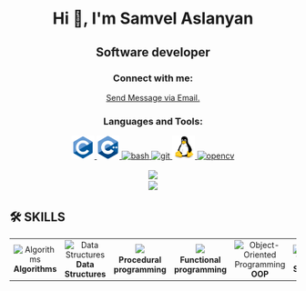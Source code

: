 <h1 align="center">Hi 👋, I'm Samvel Aslanyan</h1>
<h2 align="center">Software developer</h2>

<h3 align="center">Connect with me:</h3>
<p align="center">
    <a href="mailto:samaslanyan3@gmail.com" target="_blank" rel="noreferrer"> 
        Send Message via Email.
    </a>
</p>

<div align="center">
    <h3 align="center">Languages and Tools:</h3>
    <a href="https://www.cprogramming.com/" target="_blank" rel="noreferrer">
        <img src="https://raw.githubusercontent.com/devicons/devicon/master/icons/c/c-original.svg" alt="c" width="40" height="40"/>
    </a>
    <a href="https://www.w3schools.com/cpp/" target="_blank" rel="noreferrer">
        <img src="https://raw.githubusercontent.com/devicons/devicon/master/icons/cplusplus/cplusplus-original.svg" alt="cplusplus" width="40" height="40"/>
    </a>
    <a href="https://www.gnu.org/software/bash/" target="_blank" rel="noreferrer"> 
        <img src="https://www.vectorlogo.zone/logos/gnu_bash/gnu_bash-icon.svg" alt="bash" width="40" height="40"/>
    </a>
    <a href="https://git-scm.com/" target="_blank" rel="noreferrer">
        <img src="https://www.vectorlogo.zone/logos/git-scm/git-scm-icon.svg" alt="git" width="40" height="40"/>
    </a>
    <a href="https://www.linux.org/" target="_blank" rel="noreferrer">
        <img src="https://raw.githubusercontent.com/devicons/devicon/master/icons/linux/linux-original.svg" alt="linux" width="40" height="40"/>
    </a>
    <a href="https://opencv.org/" target="_blank" rel="noreferrer">
        <img src="https://www.vectorlogo.zone/logos/opencv/opencv-icon.svg" alt="opencv" width="40" height="40"/>
    </a>
</div>
<br>
<div align="center">
    <a href="https://git.io/streak-stats">
        <img src="https://streak-stats.demolab.com/?user=assam4&theme=rust-ferris-dark&card_width=800">
    </a>
    <br>
    <a href="https://github.com/anuraghazra/github-readme-stats">
        <img src="https://github-readme-stats.vercel.app/api/top-langs/?username=assam4&layout=compact&hide=Roff,Perl,TeX,GLSL,CMake,HTML,Batchfile,M4,Zig,Lua,Objective-C&size_weight=0.5&count_weight=0.5&theme=great-gatsby&card_width=800"/>
    </a>
</div>

<h2>🛠️ SKILLS</h2>

<table>
  <tr>
    <td align="center">
      <img src="https://imgs.search.brave.com/lNK_2Hswen0s4VIGlFFWMJJv_R11KFToABciqhQErdg/rs:fit:860:0:0:0/g:ce/aHR0cHM6Ly9jZG4u/dmVjdG9yc3RvY2su/Y29tL2kvcHJldmll/dy0xeC82NS8yNC9h/bGdvcml0aG0taWNv/bi12ZWN0b3ItMjcy/MzY1MjQuanBn" width="30px" alt="Algorithms"/><br/>
      <strong>Algorithms</strong>
    </td>
    <td align="center">
      <img src="https://tse3.mm.bing.net/th?id=OIP.T4kdn3ySz68dB2t_a2YyaQHaHa&w=474&h=474&c=7" width="30px" alt="Data Structures"/><br/>
      <strong>Data Structures</strong>
    </td>
     <td align="center">
      <img src="https://imgs.search.brave.com/FInfNhlgKZjEbOZIohzTXQRHLbdjAY-eBG82e_7UvIk/rs:fit:860:0:0:0/g:ce/aHR0cHM6Ly9jZG4u/dmVjdG9yc3RvY2su/Y29tL2kvcHJldmll/dy0xeC81Ni8zNC9w/cm9jZWR1cmFsLXBy/b2dyYW1taW5nLWJs/dWUtZ3JhZGllbnQt/Y29uY2VwdC1pY29u/LXZlY3Rvci00NTI3/NTYzNC5qcGc" width="30px"/><br/>
      <strong>Procedural programming</strong>
    </td>
    <td align="center">
      <img src="https://imgs.search.brave.com/pWci_7kt_PSAh9Rak0SGWXk8lk1WGo5lIoDgZnyidvc/rs:fit:860:0:0:0/g:ce/aHR0cHM6Ly9jZG4u/dmVjdG9yc3RvY2su/Y29tL2kvcHJldmll/dy0xeC81Ni8zOC9m/dW5jdGlvbmFsLXBy/b2dyYW1taW5nLWJs/dWUtZ3JhZGllbnQt/Y29uY2VwdC1pY29u/LXZlY3Rvci00NTI3/NTYzOC5qcGc" width="30px"/><br/>
      <strong>Functional programming</strong>
    </td>
    <td align="center">
      <img src="https://imgs.search.brave.com/GcN7pyFP_eFjQNYGDKe-CNClqsOhMpv73nz1OITcKWI/rs:fit:500:0:0:0/g:ce/aHR0cHM6Ly9pbWdz/LnNlYXJjaC5icmF2/ZS5jb20vWUtQY3dB/Vk5QY2JleE1JUjhO/eHhYSDhaQzhhVV9s/Rnh2cllfaEJ4dkdD/RS9yczpmaXQ6NTYw/OjMyMDoxOjAvZzpj/ZS9hSFIwY0hNNkx5/OWpaRzQwL0xtbGpi/MjVtYVc1a1pYSXUv/WTI5dEwyUmhkR0V2/YVdOdi9ibk12ZEdW/amFHNXZiRzluL2VT/MDRNeTh4TURBd0wy/OWkvYW1WamRGOXdj/bTluY21GdC9iV2x1/WjE5a1pYWmxiRzl3/L2JXVnVkRjl2Y21s/bGJuUmwvWkY5a1pY/WmxiRzl3WlhKZi9i/MkpxWldOMExXOXlh/V1Z1L2RHVmtYM0J5/YjJkeVlXMXQvYVc1/blgzTnZablIzWVhK/bC9MVFV4TWk1d2Jt/Yw.jpeg" width="50px" alt="Object-Oriented Programming"/><br/>
      <strong>OOP</strong>
    </td>
    <td align="center">
      <img src="https://imgs.search.brave.com/fKHwLN2m5zvJ7roOgUy8zwRjJ1lGId5i_-Xn_nH3Fk8/rs:fit:500:0:0:0/g:ce/aHR0cHM6Ly9jZG4t/aWNvbnMtcG5nLmZy/ZWVwaWsuY29tLzI1/Ni8xMDg4LzEwODg1/ODEucG5nP3NlbXQ9/YWlzX2h5YnJpZA" width="50px" alt="STL"/><br/>
      <strong>STL</strong>
    </td>
    <td align="center">
      <img src="https://tse1.mm.bing.net/th?id=OIP.i9pzqSwhjddaXC8qJrVaFAHaHa&w=474&h=474&c=7" width="50px" alt="Metaprogramming"/><br/>
      <strong>Metaprogramming</strong>
    </td>
  </tr>
</table>



